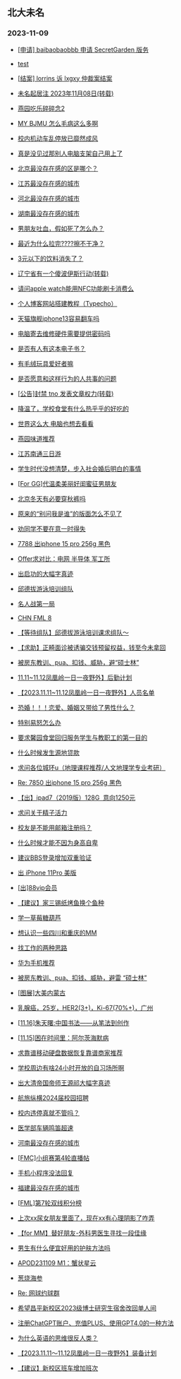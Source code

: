 ## 北大未名 
### 2023-11-09

+ [[申请] baibaobaobbb 申请 SecretGarden 版务](https://bbs.pku.edu.cn/v2/post-read.php?bid=751&threadid=18665411)

+ [test](https://bbs.pku.edu.cn/v2/post-read.php?bid=7&threadid=18677816)

+ [[结案] lorrins 诉 lxgxy 仲裁案结案](https://bbs.pku.edu.cn/v2/post-read.php?bid=164&threadid=18676016)

+ [未名起居注 2023年11月08日(转载)](https://bbs.pku.edu.cn/v2/post-read.php?bid=1&threadid=18677855)

+ [燕园吃乐碎碎念2](https://bbs.pku.edu.cn/v2/post-read.php?bid=1431&threadid=18676043)

+ [MY BJMU 怎么毛病这么多啊](https://bbs.pku.edu.cn/v2/post-read.php?bid=138&threadid=18670603)

+ [校内机动车乱停放已靡然成风](https://bbs.pku.edu.cn/v2/post-read.php?bid=1431&threadid=18673720)

+ [真是没见过那别人电脑支架自己用上了](https://bbs.pku.edu.cn/v2/post-read.php?bid=25&threadid=18676400)

+ [北京最没存在感的区是哪个？](https://bbs.pku.edu.cn/v2/post-read.php?bid=468&threadid=18676417)

+ [江苏最没存在感的城市](https://bbs.pku.edu.cn/v2/post-read.php?bid=451&threadid=18677578)

+ [河北最没存在感的城市](https://bbs.pku.edu.cn/v2/post-read.php?bid=475&threadid=18677820)

+ [湖南最没存在感的城市](https://bbs.pku.edu.cn/v2/post-read.php?bid=474&threadid=18675224)

+ [男朋友吐血，假如死了怎么办？](https://bbs.pku.edu.cn/v2/post-read.php?bid=244&threadid=18677586)

+ [最近为什么拉完????擦不干净？](https://bbs.pku.edu.cn/v2/post-read.php?bid=244&threadid=18676373)

+ [3元以下的饮料消失了？](https://bbs.pku.edu.cn/v2/post-read.php?bid=606&threadid=18676267)

+ [辽宁省有一个傻波伊斯行动(转载)](https://bbs.pku.edu.cn/v2/post-read.php?bid=606&threadid=18677564)

+ [请问apple watch能用NFC功能刷卡消费么](https://bbs.pku.edu.cn/v2/post-read.php?bid=488&threadid=18674502)

+ [个人博客网站搭建教程（Typecho）](https://bbs.pku.edu.cn/v2/post-read.php?bid=13&threadid=18624324)

+ [天猫旗舰iphone13容易翻车吗](https://bbs.pku.edu.cn/v2/post-read.php?bid=488&threadid=18676255)

+ [电脑寄去维修硬件需要提供密码吗](https://bbs.pku.edu.cn/v2/post-read.php?bid=484&threadid=18675815)

+ [是否有人有这本电子书？](https://bbs.pku.edu.cn/v2/post-read.php?bid=53&threadid=18677667)

+ [有毛绒玩具爱好者嘛](https://bbs.pku.edu.cn/v2/post-read.php?bid=218&threadid=18672293)

+ [是否愿意和这样行为的人共事的问题](https://bbs.pku.edu.cn/v2/post-read.php?bid=251&threadid=18676467)

+ [[公告]封禁 tno 发表文章权力(转载)](https://bbs.pku.edu.cn/v2/post-read.php?bid=338&threadid=18676339)

+ [降温了，学校食堂有什么热乎乎的好吃的](https://bbs.pku.edu.cn/v2/post-read.php?bid=90&threadid=18675856)

+ [世界这么大 电脑也想去看看](https://bbs.pku.edu.cn/v2/post-read.php?bid=72&threadid=18676389)

+ [燕园味道推荐](https://bbs.pku.edu.cn/v2/post-read.php?bid=90&threadid=18677551)

+ [江苏南通三日游](https://bbs.pku.edu.cn/v2/post-read.php?bid=94&threadid=18672326)

+ [学生时代没想清楚，步入社会婚后明白的事情](https://bbs.pku.edu.cn/v2/post-read.php?bid=36&threadid=18675240)

+ [[For GG]代温柔美丽好闺蜜征男朋友](https://bbs.pku.edu.cn/v2/post-read.php?bid=167&threadid=18677662)

+ [北京冬天有必要穿秋裤吗](https://bbs.pku.edu.cn/v2/post-read.php?bid=103&threadid=18676349)

+ [原来的“别问我是谁”的版面怎么不见了](https://bbs.pku.edu.cn/v2/post-read.php?bid=103&threadid=18677582)

+ [劝同学不要在意一时得失](https://bbs.pku.edu.cn/v2/post-read.php?bid=99&threadid=18675493)

+ [7788 出iphone 15 pro 256g 黑色](https://bbs.pku.edu.cn/v2/post-read.php?bid=71&threadid=18675677)

+ [Offer求对比：电网 半导体 军工所](https://bbs.pku.edu.cn/v2/post-read.php?bid=99&threadid=18677768)

+ [出启功的大幅字真迹](https://bbs.pku.edu.cn/v2/post-read.php?bid=71&threadid=18675848)

+ [邱德拔游泳培训组队](https://bbs.pku.edu.cn/v2/post-read.php?bid=136&threadid=18671610)

+ [名人战第一局](https://bbs.pku.edu.cn/v2/post-read.php?bid=643&threadid=18677726)

+ [CHN FML 8](https://bbs.pku.edu.cn/v2/post-read.php?bid=519&threadid=18677699)

+ [【等待组队】邱德拔游泳培训课求组队～](https://bbs.pku.edu.cn/v2/post-read.php?bid=136&threadid=18638128)

+ [【求助】正畸面诊被诱骗交钱预留权益，钱至今未拿回](https://bbs.pku.edu.cn/v2/post-read.php?bid=301&threadid=18676181)

+ [被房东教训、pua、扣钱、威胁，避“硕士林”](https://bbs.pku.edu.cn/v2/post-read.php?bid=301&threadid=18677898)

+ [11.11~11.12凤凰岭一日一夜野外】后勤计划](https://bbs.pku.edu.cn/v2/post-read.php?bid=224&threadid=18677899)

+ [【2023.11.11~11.12凤凰岭一日一夜野外】人员名单](https://bbs.pku.edu.cn/v2/post-read.php?bid=224&threadid=18677606)

+ [恐婚！！！恋爱、婚姻又带给了男性什么？](https://bbs.pku.edu.cn/v2/post-read.php?bid=690&threadid=18677762)

+ [特别易怒怎么办](https://bbs.pku.edu.cn/v2/post-read.php?bid=690&threadid=18676189)

+ [要求馨园食堂回归服务学生与教职工的第一目的](https://bbs.pku.edu.cn/v2/post-read.php?bid=438&threadid=18675314)

+ [什么时候发生源地贷款](https://bbs.pku.edu.cn/v2/post-read.php?bid=438&threadid=18677531)

+ [求问各位城环u（地理课程推荐/人文地理学专业考研）](https://bbs.pku.edu.cn/v2/post-read.php?bid=31&threadid=18677489)

+ [Re: 7850 出iphone 15 pro 256g 黑色](https://bbs.pku.edu.cn/v2/post-read.php?bid=71&threadid=18675677)

+ [【出】ipad7（2019版）128G  意向1250元](https://bbs.pku.edu.cn/v2/post-read.php?bid=71&threadid=18677767)

+ [求问关于精子活力](https://bbs.pku.edu.cn/v2/post-read.php?bid=244&threadid=18662688)

+ [校友是不能用邮箱注册吗？](https://bbs.pku.edu.cn/v2/post-read.php?bid=16&threadid=18677951)

+ [什么时候才能不因为身高自卑](https://bbs.pku.edu.cn/v2/post-read.php?bid=690&threadid=18675297)

+ [建议BBS登录增加双重验证](https://bbs.pku.edu.cn/v2/post-read.php?bid=1&threadid=18675607)

+ [出 iPhone 11Pro 美版](https://bbs.pku.edu.cn/v2/post-read.php?bid=71&threadid=18675606)

+ [[出]88vip会员](https://bbs.pku.edu.cn/v2/post-read.php?bid=71&threadid=18677864)

+ [【建议】家三锡纸烤鱼换个鱼种](https://bbs.pku.edu.cn/v2/post-read.php?bid=1431&threadid=18677723)

+ [学一草莓糖葫芦](https://bbs.pku.edu.cn/v2/post-read.php?bid=1431&threadid=18677727)

+ [想认识一些四川和重庆的MM](https://bbs.pku.edu.cn/v2/post-read.php?bid=167&threadid=18677774)

+ [找工作的两种思路](https://bbs.pku.edu.cn/v2/post-read.php?bid=99&threadid=18677857)

+ [华为手机推荐](https://bbs.pku.edu.cn/v2/post-read.php?bid=197&threadid=18657314)

+ [被房东教训、pua、扣钱、威胁，避雷 “硕士林”](https://bbs.pku.edu.cn/v2/post-read.php?bid=230&threadid=18677852)

+ [[图展]大美内蒙古](https://bbs.pku.edu.cn/v2/post-read.php?bid=610&threadid=1935)

+ [乳腺癌，25岁，HER2(3+)，Ki-67(70%+)，广州](https://bbs.pku.edu.cn/v2/post-read.php?bid=244&threadid=18669298)

+ [[11.16]朱天曙:中国书法——从笔法到创作](https://bbs.pku.edu.cn/v2/post-read.php?bid=342&threadid=18678031)

+ [[11.15]困在时间里：阿尔茨海默病](https://bbs.pku.edu.cn/v2/post-read.php?bid=342&threadid=18678025)

+ [求靠谱移动硬盘数据恢复靠谱商家推荐](https://bbs.pku.edu.cn/v2/post-read.php?bid=197&threadid=18678037)

+ [学校周边有啥24小时开放的自习场所啊](https://bbs.pku.edu.cn/v2/post-read.php?bid=103&threadid=18677721)

+ [出大清帝国帝师王源祁大幅字真迹](https://bbs.pku.edu.cn/v2/post-read.php?bid=71&threadid=18678024)

+ [航旅纵横2024届校园招聘](https://bbs.pku.edu.cn/v2/post-read.php?bid=625&threadid=18678042)

+ [校内违停真就不管吗？](https://bbs.pku.edu.cn/v2/post-read.php?bid=1431&threadid=18675700)

+ [医学部车辆鸣笛超速](https://bbs.pku.edu.cn/v2/post-read.php?bid=138&threadid=18677810)

+ [河南最没存在感的城市](https://bbs.pku.edu.cn/v2/post-read.php?bid=477&threadid=18678032)

+ [[FMC]小组赛第4轮直播帖](https://bbs.pku.edu.cn/v2/post-read.php?bid=519&threadid=18677424)

+ [手机小程序没法回复](https://bbs.pku.edu.cn/v2/post-read.php?bid=16&threadid=18675963)

+ [福建最没存在感的城市](https://bbs.pku.edu.cn/v2/post-read.php?bid=460&threadid=18678060)

+ [[FML]第7轮双线积分榜](https://bbs.pku.edu.cn/v2/post-read.php?bid=519&threadid=18678094)

+ [上次xx尿女朋友里面了，现在xx有心理阴影了咋弄](https://bbs.pku.edu.cn/v2/post-read.php?bid=690&threadid=18678050)

+ [【for MM】替好朋友-外科男医生寻找一段佳缘](https://bbs.pku.edu.cn/v2/post-read.php?bid=167&threadid=18676398)

+ [男生有什么便宜好用的护肤方法吗](https://bbs.pku.edu.cn/v2/post-read.php?bid=244&threadid=18677998)

+ [APOD231109 M1：蟹状星云](https://bbs.pku.edu.cn/v2/post-read.php?bid=89&threadid=18678118)

+ [葱烧海参](https://bbs.pku.edu.cn/v2/post-read.php?bid=90&threadid=18678141)

+ [Re: 网球约球群](https://bbs.pku.edu.cn/v2/post-read.php?bid=126&threadid=18098937)

+ [希望昌平新校区2023级博士研究生宿舍改回单人间](https://bbs.pku.edu.cn/v2/post-read.php?bid=438&threadid=18581703)

+ [注册ChatGPT账户、充值PLUS、使用GPT4.0的一种方法](https://bbs.pku.edu.cn/v2/post-read.php?bid=209&threadid=18678186)

+ [为什么英语的思维很反人类？](https://bbs.pku.edu.cn/v2/post-read.php?bid=103&threadid=18678092)

+ [【2023.11.11～11.12凤凰岭一日一夜野外】装备计划](https://bbs.pku.edu.cn/v2/post-read.php?bid=224&threadid=18678188)

+ [【建议】新校区班车增加班次](https://bbs.pku.edu.cn/v2/post-read.php?bid=438&threadid=18640541)

